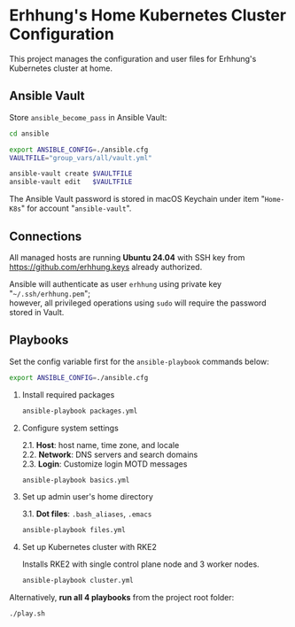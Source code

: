 # Erhhung's Home Kubernetes Cluster Configuration

This project manages the configuration and user files for Erhhung's Kubernetes cluster at home.

## Ansible Vault

Store `ansible_become_pass` in Ansible Vault:

```bash
cd ansible

export ANSIBLE_CONFIG=./ansible.cfg
VAULTFILE="group_vars/all/vault.yml"

ansible-vault create $VAULTFILE
ansible-vault edit   $VAULTFILE
```

The Ansible Vault password is stored in macOS Keychain under item "`Home-K8s`" for account "`ansible-vault`".

## Connections

All managed hosts are running **Ubuntu 24.04** with SSH key from https://github.com/erhhung.keys already authorized.  

Ansible will authenticate as user `erhhung` using private key "`~/.ssh/erhhung.pem`";  
however, all privileged operations using `sudo` will require the password stored in Vault.

## Playbooks

Set the config variable first for the `ansible-playbook` commands below:

```bash
export ANSIBLE_CONFIG=./ansible.cfg
```

1. Install required packages

    ```bash
    ansible-playbook packages.yml
    ```

2. Configure system settings

    2.1. **Host**: host name, time zone, and locale  
    2.2. **Network**: DNS servers and search domains  
    2.3. **Login**: Customize login MOTD messages

    ```bash
    ansible-playbook basics.yml
    ```

3. Set up admin user's home directory

    3.1. **Dot files**: `.bash_aliases`, `.emacs`

    ```bash
    ansible-playbook files.yml
    ```

4. Set up Kubernetes cluster with RKE2

    Installs RKE2 with single control plane node
    and 3 worker nodes.

    ```bash
    ansible-playbook cluster.yml
    ```

Alternatively, **run all 4 playbooks** from the project root folder:

```bash
./play.sh
```
